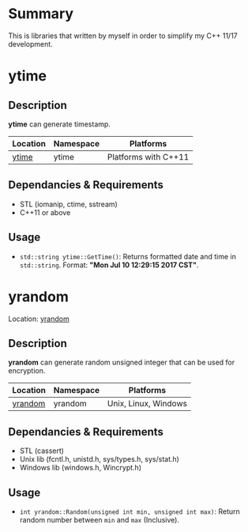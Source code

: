 # Summary
This is libraries that written by myself in order to simplify my C++ 11/17 development.

# ytime
## Description
**ytime** can generate timestamp.

|Location|Namespace|Platforms|
|--------|---------|---------|
|[ytime](./ytime)|ytime|Platforms with C++11|

## Dependancies & Requirements
- STL (iomanip, ctime, sstream)
- C++11 or above

## Usage
- `std::string ytime::GetTime()`: Returns formatted date and time in `std::string`. Format: **"Mon Jul 10 12:29:15 2017 CST"**.

# yrandom
Location: [yrandom](./yrandom)

## Description
**yrandom** can generate random unsigned integer that can be used for encryption.

|Location|Namespace|Platforms|
|--------|---------|---------|
|[yrandom](./yrandom)|yrandom|Unix, Linux, Windows|

## Dependancies & Requirements
- STL (cassert)
- Unix lib (fcntl.h, unistd.h, sys/types.h, sys/stat.h)
- Windows lib (windows.h, Wincrypt.h)

## Usage
- `int yrandom::Random(unsigned int min, unsigned int max)`: Return random number between `min` and `max` (Inclusive).
